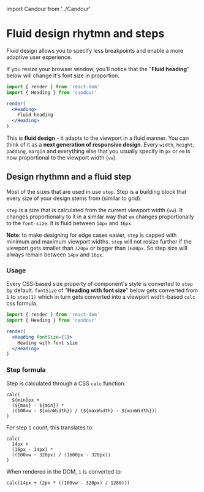 import Candour from '../Candour'

# Fluid design rhytmn and steps

Fluid design allows you to specify less breakpoints and enable
a more adaptive user experience.

If you resize your browser window, you'll notice that the "**Fluid heading**"
below will change it's font size in proportion.

```jsx
import { render } from 'react-dom'
import { Heading } from 'candour'

render(
  <Heading>
    Fluid heading
  </Heading>
)
```

This is **fluid design** - it adapts to the viewport in a fluid manner. You can
think of it as a **next generation of responsive design**. Every `width`,
`height`, `padding`, `margin` and everything else that you usually specify in
`px` or `em` is now proportional to the viewport width (`vw`).

## Design rhythmn and a fluid step

Most of the sizes that are used in <Candour /> use `step`. Step is a building
block that every size of your design stems from (similar to grid).

`step` is a size that is calculated from the current viewport width
(`vw`). It changes proportionally to it in a similar way that `em` changes
proportionally to the `font-size`. It is fluid between `14px` and `16px`.

**Note**: to make designing for edge cases easier, `step` is capped with minimum and
maximum viewport widths. `step` will not resize further if the viewport gets
smaller than `320px` or bigger than `1600px`. So step size will always remain
between `14px` and `16px`.

### Usage

Every CSS-based size property of component's style is converted
to `step` by default. `fontSize` of "**Heading with font size**" below
gets converted from `1` to `step(1)` which in turn gets converted into
a viewport width-based `calc` css formula.

```jsx
import { render } from 'react-dom'
import { Heading } from 'candour'

render(
  <Heading fontSize={1}>
    Heading with font size
  </Heading>
)
```

### Step formula

Step is calculated through a CSS `calc` function:

```
calc(
  ${min}px +
  (${max} - ${min}) *
  ((100vw - ${minWidth}) / (${maxWidth} - ${minWidth}))
)
```

For step `1` count, this translates to:
```
calc(
  14px +
  (16px - 14px) *
  ((100vw - 320px) / (1600px - 320px))
)
```


When rendered in the DOM, `1` is converted to:
```
calc(14px + (2px * ((100vw - 320px) / 1280)))
```
